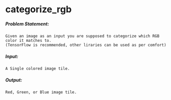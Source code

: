 # categorize_rgb

##### Problem Statement: 
    Given an image as an input you are supposed to categorize which RGB color it matches to. 
    (TensorFlow is recommended, other liraries can be used as per comfort)

##### Input: 
    A Single colored image tile.

##### Output: 
    Red, Green, or Blue image tile.


